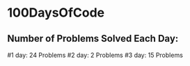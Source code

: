 # 100DaysOfCode

## Number of Problems Solved Each Day:

#1 day:
24 Problems
#2 day:
2 Problems
#3 day:
15 Problems

